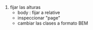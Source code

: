1. fijar las alturas
   - body : fijar a relative
   - inspeccionar "page"
   - cambiar las clases a formato BEM
